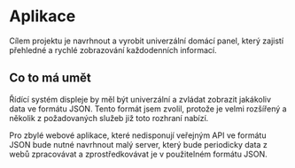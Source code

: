 # Aplikace

Cílem projektu je navrhnout a vyrobit univerzální domácí panel, který zajistí přehledné a rychlé zobrazování každodenních informací.

## Co to má umět

Řídící systém displeje by měl být univerzální a zvládat zobrazit jakákoliv data ve formátu JSON. Tento formát jsem zvolil, protože je velmi rozšířený a několik z požadovaných služeb již toto rozhraní nabízí.

Pro zbylé webové aplikace, které nedisponují veřejným API ve formátu JSON bude nutné navrhnout malý server, který bude periodicky data z webů zpracovávat a zprostředkovávat je v použitelném formátu JSON.